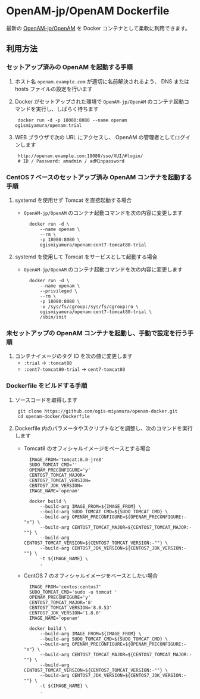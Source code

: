 # OpenAM-jp/OpenAM Dockerfile

最新の [OpenAM-jp/OpenAM](https://github.com/openam-jp/openam) を Docker コンテナとして柔軟に利用できます。


## 利用方法

### セットアップ済みの OpenAM を起動する手順

1. ホスト名 `openam.example.com` が適切に名前解決されるよう、 DNS または hosts ファイルの設定を行います

1. Docker がセットアップされた環境で `OpenAM-jp/OpenAM` のコンテナ起動コマンドを実行し、しばらく待ちます

        docker run -d -p 18080:8080 --name openam ogismiyamura/openam:trial

1. WEB ブラウザで次の URL にアクセスし、 OpenAM の管理者としてログインします

        http://openam.example.com:18080/sso/XUI/#login/
        # ID / Password: amadmin / adM1npassword


### CentOS 7 ベースのセットアップ済み OpenAM コンテナを起動する手順

1. systemd を使用せず Tomcat を直接起動する場合

    - `OpenAM-jp/OpenAM` のコンテナ起動コマンドを次の内容に変更します

            docker run -d \
                --name openam \
                --rm \
                -p 18080:8080 \
                ogismiyamura/openam:cent7-tomcat80-trial

1. systemd を使用して Tomcat をサービスとして起動する場合

    - `OpenAM-jp/OpenAM` のコンテナ起動コマンドを次の内容に変更します

            docker run -d \
                --name openam \
                --privileged \
                --rm \
                -p 18080:8080 \
                -v /sys/fs/cgroup:/sys/fs/cgroup:ro \
                ogismiyamura/openam:cent7-tomcat80-trial \
                /sbin/init


### 未セットアップの OpenAM コンテナを起動し、手動で設定を行う手順

1. コンテナイメージのタグ ID を次の値に変更します
    - `:trial` -> `:tomcat80`
    - `:cent7-tomcat80-trial` -> `cent7-tomcat80`


### Dockerfile をビルドする手順

1. ソースコードを取得します

        git clone https://github.com/ogis-miyamura/openam-docker.git
        cd openam-docker/Dockerfile

1. Dockerfile 内のパラメータやスクリプトなどを調整し、次のコマンドを実行します

    - Tomcat8 のオフィシャルイメージをベースとする場合

            IMAGE_FROM='tomcat:8.0-jre8'
            SUDO_TOMCAT_CMD=''
            OPENAM_PRECONFIGURE='y'
            CENTOS7_TOMCAT_MAJOR=
            CENTOS7_TOMCAT_VERSION=
            CENTOS7_JDK_VERSION=
            IMAGE_NAME='openam'

            docker build \
                --build-arg IMAGE_FROM=${IMAGE_FROM} \
                --build-arg SUDO_TOMCAT_CMD=${SUDO_TOMCAT_CMD} \
                --build-arg OPENAM_PRECONFIGURE=${OPENAM_PRECONFIGURE:-"n"} \
                --build-arg CENTOS7_TOMCAT_MAJOR=${CENTOS7_TOMCAT_MAJOR:-""} \
                --build-arg CENTOS7_TOMCAT_VERSION=${CENTOS7_TOMCAT_VERSION:-""} \
                --build-arg CENTOS7_JDK_VERSION=${CENTOS7_JDK_VERSION:-""} \
                -t ${IMAGE_NAME} \
                .

    - CentOS 7 のオフィシャルイメージをベースとしたい場合

            IMAGE_FROM='centos:centos7'
            SUDO_TOMCAT_CMD='sudo -u tomcat '
            OPENAM_PRECONFIGURE='y'
            CENTOS7_TOMCAT_MAJOR='8'
            CENTOS7_TOMCAT_VERSION='8.0.53'
            CENTOS7_JDK_VERSION='1.8.0'
            IMAGE_NAME='openam'

            docker build \
                --build-arg IMAGE_FROM=${IMAGE_FROM} \
                --build-arg SUDO_TOMCAT_CMD=${SUDO_TOMCAT_CMD} \
                --build-arg OPENAM_PRECONFIGURE=${OPENAM_PRECONFIGURE:-"n"} \
                --build-arg CENTOS7_TOMCAT_MAJOR=${CENTOS7_TOMCAT_MAJOR:-""} \
                --build-arg CENTOS7_TOMCAT_VERSION=${CENTOS7_TOMCAT_VERSION:-""} \
                --build-arg CENTOS7_JDK_VERSION=${CENTOS7_JDK_VERSION:-""} \
                -t ${IMAGE_NAME} \
                .
